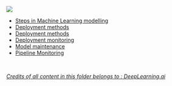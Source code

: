 ![](https://s3.amazonaws.com/coursera_assets/meta_images/generated/XDP/XDP~COURSE!~introduction-to-machine-learning-in-production/XDP~COURSE!~introduction-to-machine-learning-in-production.jpeg)

<ul>

<li><a href='https://github.com/sandheepgopinath/references/blob/main/Machine_Learning_In_Production/Steps%20of%20ML%20Project.md'> Steps in Machine Learning modelling</li>

<li><a href='https://github.com/sandheepgopinath/references/blob/main/Machine_Learning_In_Production/deployment.md'> Deployment methods</li>
<li><a href='https://github.com/sandheepgopinath/references/blob/main/Machine_Learning_In_Production/deployment-methods.md'> Deployment methods</li>

<li><a href='https://github.com/sandheepgopinath/references/blob/main/Machine_Learning_In_Production/deployment-monitoring.md'> Deployment monitoring</li>
<li><a href='https://github.com/sandheepgopinath/references/blob/main/Machine_Learning_In_Production/Model%20Maintenance.md'> Model maintenance</li>
<li><a href='https://github.com/sandheepgopinath/references/blob/main/Machine_Learning_In_Production/Pipeline%20Monitoring.md'> Pipeline Monitoring</li>
</ul>
<br>
  
*Credits of all content in this folder belongs to : DeepLearning.ai*

